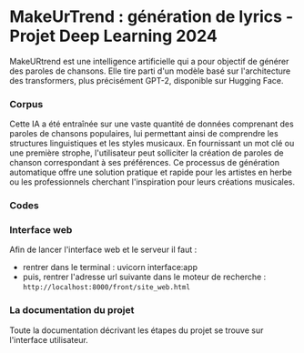 # MakeUrTrend : génération de lyrics - Projet Deep Learning 2024 

MakeURtrend est une intelligence artificielle qui a pour objectif de générer des paroles de chansons. Elle tire parti d'un modèle basé sur l'architecture des transformers, plus précisément GPT-2, disponible sur Hugging Face. 

### Corpus 

Cette IA a été entraînée sur une vaste quantité de données comprenant des paroles de chansons populaires, lui permettant ainsi de comprendre les structures linguistiques et les styles musicaux. En fournissant un mot clé ou une première strophe, l'utilisateur peut solliciter la création de paroles de chanson correspondant à ses préférences. Ce processus de génération automatique offre une solution pratique et rapide pour les artistes en herbe ou les professionnels cherchant l'inspiration pour leurs créations musicales.



### Codes


### Interface web 

Afin de lancer l'interface web et le serveur il faut : 
- rentrer dans le terminal : uvicorn interface:app 
- puis, rentrer l'adresse url suivante dans le moteur de recherche : ``http://localhost:8000/front/site_web.html``

### La documentation du projet 

Toute la documentation décrivant les étapes du projet se trouve sur l'interface utilisateur. 
